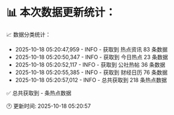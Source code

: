 📊 本次数据更新统计：
==========================

📈 数据分类统计：
- 2025-10-18 05:20:47,959 - INFO - 获取到 热点资讯 83 条数据
- 2025-10-18 05:20:50,347 - INFO - 获取到 今日热点 23 条数据
- 2025-10-18 05:20:52,117 - INFO - 获取到 公社热帖 36 条数据
- 2025-10-18 05:20:55,385 - INFO - 获取到 财经日历 76 条数据
- 2025-10-18 05:20:57,012 - INFO - 总共获取到 218 条热点数据

✅ 总共获取到 - 条热点数据

🕐 更新时间: 2025-10-18 05:20:57
